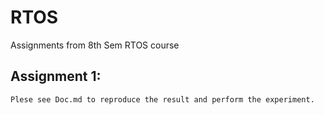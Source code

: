 # RTOS
Assignments from 8th Sem RTOS course

## Assignment 1:
```
Plese see Doc.md to reproduce the result and perform the experiment.
```
